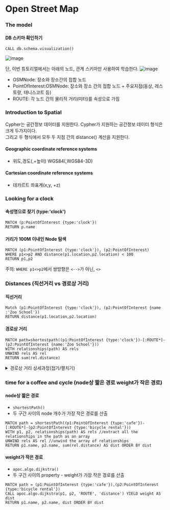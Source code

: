 # Open Street Map

### The model
#### DB 스키마 확인하기
```
CALL db.schema.visualization()
```
![image](https://user-images.githubusercontent.com/87905878/154916479-7055ad85-cbec-4a5d-b586-679cd9013377.png)  
  
단, 이번 튜토리얼에서는 아래의 노드, 관계 스키마만 사용하여 학습한다.
![image](https://user-images.githubusercontent.com/87905878/154916973-8e9de4a5-42d6-4875-9eba-3f331ed15aa7.png)
- OSMNode: 장소와 장소간의 접합 노드
- PointOfInterest:OSMNode: 장소와 장소 간의 접합 노드 + 주요지점(동상, 레스토랑, 테니스코트 등)
- ROUTE: 각 노드 간의 물리적 거리(미터)를 속성으로 가짐

### Introduction to Spatial
Cypher는 공간정보 데이터를 지원한다.  Cypher가 지원하는 공간정보 데이터 형식은 크게 두가지이다.  
그리고 두 형식에서 모두 두 지점 간의 distance() 계산을 지원한다.
#### Geographic coordinate reference systems
- 위도,경도(,+높이) WGS84(,WGS84-3D)
#### Cartesian coordinate reference systems
- 데카르트 좌표계(x,y, +z)


### Looking for a clock
#### 속성명으로 찾기 (type:'clock')
```
MATCH (p:PointOfInterest {type:'clock'})
RETURN p.name
```

#### 거리가 100M 이내인 Node 탐색
```
MATCH (p1:PointOfInterest {type:'clock'}), (p2:PointOfInterest)
WHERE p1<>p2 AND distance(p1.location,p2.location) < 100
RETURN p1,p2
```
주의: `WHERE p1<>p2`에서 쌍방향은 `<-->`가 아닌, `<>`


### Distances (직선거리 vs 경로상 거리)
#### 직선거리
```
Match (p1:PointOfInterest {type:'clock'}), (p2:PointOfInterest {name :'Zoo School'})
RETURN distance(p1.location,p2.location)
```

#### 경로상 거리
```
MATCH path=shortestpath((p1:PointOfInterest {type:'clock'})-[:ROUTE*]-(p2:PointOfInterest {name:'Zoo School'}))
WITH relationships(path) AS rels
UNWIND rels AS rel
RETURN sum(rel.distance)
```

<details markdown="1">
  <summary>경로상 거리 상세과정(접기/펼치기)</summary>
  
##### 1. 전체 path 확인
```
MATCH path=shortestpath((p1:PointOfInterest {type:'clock'})-[:ROUTE*]-(p2:PointOfInterest {name:'Zoo School'}))
RETURN *
```
![image](https://user-images.githubusercontent.com/87905878/155057823-bf8dd068-a111-4330-9747-4d0cd107be88.png)

##### 2. WITH - relationships 구문 : 각 관계를 종합추출
```
MATCH path=shortestpath((p1:PointOfInterest {type:'clock'})-[:ROUTE*]-(p2:PointOfInterest {name:'Zoo School'}))
WITH relationships(path) AS rels
RETURN rels
```
- 하나의 json으로 묶여있음 (1 records)
![image](https://user-images.githubusercontent.com/87905878/155059492-10ff0f06-51c7-45f5-ac80-299514768002.png)

##### 3. UNWIND : relationships결과를 개별 행으로 변환
```
MATCH path=shortestpath((p1:PointOfInterest {type:'clock'})-[:ROUTE*]-(p2:PointOfInterest {name:'Zoo School'}))
WITH relationships(path) AS rels
UNWIND rels AS rel
RETURN *
```
- 개별 행으로 변환 (7 records)
![image](https://user-images.githubusercontent.com/87905878/155059544-6fb9d938-b1b1-45ea-8996-5925e56f32c8.png)


</details>


### time for a coffee and cycle (node상 짧은 경로 weight가 작은 경로)
#### node상 짧은 경로
- `shortestPath()`
- 두 구간 사이의 node 개수가 가장 작은 경로를 산출
```
MATCH path = shortestPath((p1:PointOfInterest {type:'cafe'})-[:ROUTE*]-(p2:PointOfInterest {type:'bicycle rental'}))
WITH p1, p2, relationships(path) AS rels //extract all the relationships in the path as an array
UNWIND rels AS rel //unwind the array of relationships
RETURN p1.name, p2.name, sum(rel.distance) AS dist ORDER BY dist
```

#### weight가 작은 경로
- `apoc.algo.dijkstra()`
- 두 구간 사이의 property - weight가 가장 작은 경로를 산출
```
MATCH path = (p1:PointOfInterest {type:'cafe'}),(p2:PointOfInterest {type:'bicycle rental'})
CALL apoc.algo.dijkstra(p1, p2, 'ROUTE', 'distance') YIELD weight AS dist
RETURN p1.name, p2.name, dist ORDER BY dist
```
